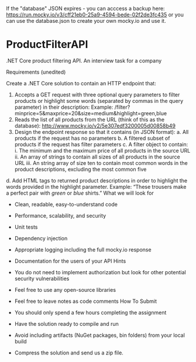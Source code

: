 
If the "database" JSON expires - you can acccess a backup here:
https://run.mocky.io/v3/cff21eb0-25a9-4594-bede-02f2de3fc435
or you can use the database.json to create your own mocky.io and use it.


# ProductFilterAPI
.NET Core product filtering API. An interview task for a company

Requirements (unedited)

Create a .NET Core solution to contain an HTTP endpoint that:
1. Accepts a GET request with three optional query parameters to filter products or
highlight some words (separated by commas in the query parameter) in their description:
Example:
/filter?minprice=5&maxprice=20&size=medium&highlight=green,blue
2. Reads the list of all products from the URL (think of this as the database):
http://www.mocky.io/v2/5e307edf3200005d00858b49
3. Design the endpoint response so that it contains (in JSON format):
a. All products if the request has no parameters
b. A filtered subset of products if the request has filter parameters
c. A filter object to contain:
i. The minimum and the maximum price of all products in the source URL
ii. An array of strings to contain all sizes of all products in the source URL
iii. An string array of size ten to contain most common words in the product
descriptions, excluding the most common five

d. Add HTML tags to returned product descriptions in order to highlight the words
provided in the highlight parameter.
Example: “These trousers make a perfect pair with <em>green</em> or
<em>blue</em> shirts.”
What we will look for
- Clean, readable, easy-to-understand code
- Performance, scalability, and security
- Unit tests
- Dependency injection
- Appropriate logging including the full mocky.io response
- Documentation for the users of your API
Hints
- You do not need to implement authorization but look for other potential security
vulnerabilities
- Feel free to use any open-source libraries
- Feel free to leave notes as code comments
How To Submit
- You should only spend a few hours completing the assignment

- Have the solution ready to compile and run
- Avoid including artifacts (NuGet packages, bin folders) from your local build
- Compress the solution and send us a zip file.
